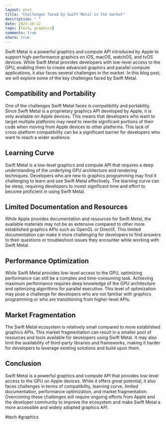 ```yaml
---
layout: post
title: "Challenges faced by Swift Metal in the market"
description: " "
date: 2023-10-12
tags: [tech, graphics]
comments: true
share: true
---
```


Swift Metal is a powerful graphics and compute API introduced by Apple to support high-performance graphics on iOS, macOS, watchOS, and tvOS devices. While Swift Metal provides developers with low-level access to the GPU, enabling them to create advanced graphics and parallel compute applications, it also faces several challenges in the market. In this blog post, we will explore some of the key challenges faced by Swift Metal.

## Compatibility and Portability
One of the challenges Swift Metal faces is compatibility and portability. Since Swift Metal is a proprietary graphics API developed by Apple, it is only available on Apple devices. This means that developers who want to target multiple platforms may need to rewrite significant portions of their code when moving from Apple devices to other platforms. This lack of cross-platform compatibility can be a significant barrier for developers who want to reach a wider audience.

## Learning Curve
Swift Metal is a low-level graphics and compute API that requires a deep understanding of the underlying GPU architecture and rendering techniques. Developers who are new to graphics programming may find it challenging to learn and use Swift Metal effectively. The learning curve can be steep, requiring developers to invest significant time and effort to become proficient in using Swift Metal.

## Limited Documentation and Resources
While Apple provides documentation and resources for Swift Metal, the available materials may not be as extensive compared to other more established graphics APIs such as OpenGL or DirectX. This limited documentation can make it more challenging for developers to find answers to their questions or troubleshoot issues they encounter while working with Swift Metal.

## Performance Optimization
While Swift Metal provides low-level access to the GPU, optimizing performance can still be a complex and time-consuming task. Achieving maximum performance requires deep knowledge of the GPU architecture and optimizing algorithms for parallel execution. This level of optimization may pose a challenge for developers who are not familiar with graphics programming or who are transitioning from higher-level APIs.

## Market Fragmentation
The Swift Metal ecosystem is relatively small compared to more established graphics APIs. This market fragmentation can result in a smaller pool of resources and tools available for developers using Swift Metal. It may also limit the availability of third-party libraries and frameworks, making it harder for developers to leverage existing solutions and build upon them.

## Conclusion
Swift Metal is a powerful graphics and compute API that provides low-level access to the GPU on Apple devices. While it offers great potential, it also faces challenges in terms of compatibility, learning curve, limited documentation, performance optimization, and market fragmentation. Overcoming these challenges will require ongoing efforts from Apple and the developer community to improve the ecosystem and make Swift Metal a more accessible and widely adopted graphics API.

#tech #graphics